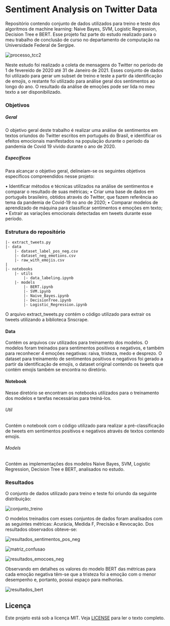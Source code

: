 # Sentiment Analysis on Twitter Data

Repositório contendo conjunto de dados utilizados para treino e teste dos algoritmos de machine learning: Naive Bayes, SVM, Logistic Regression, Decision Tree e BERT. Esse projeto faz parte do estudo realizado para o meu trabalho de conclusâo de curso no departamento de computação na Universidade Federal de Sergipe.

![processo_tcc2](https://user-images.githubusercontent.com/16944803/126362681-c21d779f-f506-40bc-89eb-6b26619a108e.png)

Neste estudo foi realizado a coleta de mensagens do Twitter no período de 1 de fevereido de 2020 até 31 de Janeiro de 2021. Esses conjunto de dados foi utilizado para gerar um subset de treino e teste a partir da identificação de emojis, o restante foi utilizado para análise geral dos sentimentos ao longo do ano. O resultado da análise de emoções pode ser lida no meu texto a ser disponibilizado.

### Objetivos

##### Geral
O objetivo geral deste trabalho é realizar uma análise de sentimentos em textos oriundos
do Twitter escritos em português do Brasil, e identificar os efeitos emocionais manifestados na
população durante o período da pandemia de Covid 19 vivido durante o ano de 2020.

##### Específicos
Para alcançar o objetivo geral, delineiam-se os seguintes objetivos específicos compreendidos nesse projeto:

• Identificar métodos e técnicas utilizados na análise de sentimentos e comparar o resultado
de suas métricas;
• Criar uma base de dados em português brasileiro, obtidos através do Twitter, que fazem
referência ao tema da pandemia de Covid-19 no ano de 2020;
• Comparar modelos de aprendizado de máquina para classificar sentimentos e emoções em
texto;
• Extrair as variações emocionais detectadas em tweets durante esse período.

### Estrutura do repositório

```
|- extract_tweets.py
|- data
    |- dataset_label_pos_neg.csv
    |- dataset_neg_emotions.csv
    |- raw_with_emojis.csv
|
|- notebooks
    |- utils
        |- data_labeling.ipynb 
    |- models  
        |- BERT.ipynb
        |- SVM.ipynb
        |- Naive_Bayes.ipynb
        |- DecisionTree.ipynb
        |- Logistic_Regression.ipynb

```
O arquivo extract_tweets.py contém o código utilizado para extrair os tweets utilizando a biblioteca Snscrape.

#### Data

Contém os arquivos csv utilizados para treinamento dos modelos. O modelos foram treinados para sentimentos positivos e negativos, e também para reconhecer 4 emoções negativas: raiva, tristeza, medo e desprezo. O dataset para treinamento de sentimentos positivos e negativos foi gerado a partir da identificação de emojis, o dataset original contendo os tweets que contém emojis também se encontra no diretório.

#### Notebook

Nesse diretório se encontram os notebooks utilizados para o treinamento dos modelos e tarefas necessárias para treiná-los.

###### Util
Contém o notebook com o código utilizado para realizar a pré-classificação de tweets em sentimentos positivos e negativos através de textos contendo emojis.

###### Models
Contém as implementações dos modelos Naive Bayes, SVM, Logistic Regression, Decision Tree e BERT, analisados no estudo.

### Resultados

O conjunto de dados utilizado para treino e teste foi oriundo da seguinte distribuição:


![conjunto_treino](https://user-images.githubusercontent.com/16944803/126366017-57a083e9-c0e9-414d-b2ad-9462d0cb3774.png)

O modelos treinados com esses conjuntos de dados foram analisados com as seguintes métricas: Acurácia, Medida F, Precisão e Revocação. Dos resultados observados obteve-se:

![resultados_sentimentos_pos_neg](https://user-images.githubusercontent.com/16944803/126366033-ee288deb-7c0f-4912-a70f-61e1a63cebde.png)

![matriz_confusao](https://user-images.githubusercontent.com/16944803/126362672-1a7bfe70-4e7a-4b98-b322-c294862d408d.png)


![resultados_emocoes_neg](https://user-images.githubusercontent.com/16944803/126366030-4cb34995-ddb1-4887-b7e7-c7a790fbaabc.png)

Observando em detalhes os valores do modelo BERT das métricas para cada emoção negativa têm-se que a tristeza foi a emoção com o menor desempenho e, portanto, possui espaço para melhorias.

![resultados_bert](https://user-images.githubusercontent.com/16944803/126366023-0dc9cb3a-4934-4f30-a5c9-7a54a5998b21.png)


## Licença
Este projeto está sob a licença MIT. Veja [LICENSE](/LICENSE) para ler o texto completo.